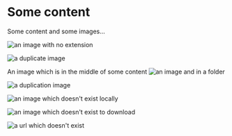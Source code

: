 # Some content

Some content and some images...

![an image with no extension](https://avatars0.githubusercontent.com/u/6546294?s=200&v=4)

![a duplicate image](https://rpf-futurelearn.s3-eu-west-1.amazonaws.com/Robotics+-+Robot+Buggy/Illustration/40-3_10-Dr_Robot.png)

An image which is in the middle of some content ![an image](images/martin.jpg) and in a folder

![a duplication image](https://rpf-futurelearn.s3-eu-west-1.amazonaws.com/Robotics+-+Robot+Buggy/Illustration/40-3_10-Dr_Robot.png)

![an image which doesn't exist locally](images/thisdoesntexist.png)

![an image which doesn't exist to download](https://rpf-futurelearn.s3-eu-west-1.amazonaws.com/Robotics+-+Robot+Buggy/Illustration/thisdoesntexist.png)

![a url which doesn't exist](https://asdklfhjlsdakjflaksd.com/thisdoesntexist.png)